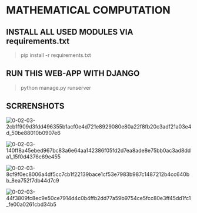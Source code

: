 # MATHEMATICAL COMPUTATION

## INSTALL ALL USED MODULES VIA requirements.txt

>pip install -r requirements.txt

## RUN THIS WEB-APP WITH DJANGO

>python manage.py runserver

## SCRRENSHOTS

![0-02-03-2cb1f909d3fdd496355b1acf0e4d721e8929080e80a22f8fb20c3adf21a03e4d_50be88010b0907e6](https://user-images.githubusercontent.com/52595267/157711799-72e71b79-4250-4278-9352-e6d2ed3987c7.png)

![0-02-03-140ff8a45ebed967bc83a6e64aa142386f05fd2d7ea8ade8e75bb0ac3ad8dda1_15f0d4376c69e455](https://user-images.githubusercontent.com/52595267/157711645-b3f70fdb-b993-4ac0-a1b5-200ea2cab56c.png)

![0-02-03-8cf9f0ec8006a4df5cc7cb1f22139bace1cf53e7983b987c1487212b4cc640bb_8ea752f7db44d7c9](https://user-images.githubusercontent.com/52595267/157711666-151a22e2-c7d1-4e00-aaf2-1d9f21b6c0b7.png)

![0-02-03-44f3809fc8ec9e50ce7914d4c0b4ffb2dd77a59b9754ce5fcc80e3ff45dd1fc1_fe00a0261cbd34b5](https://user-images.githubusercontent.com/52595267/157711703-4345170b-bffc-4816-a85d-085197efb485.png)
